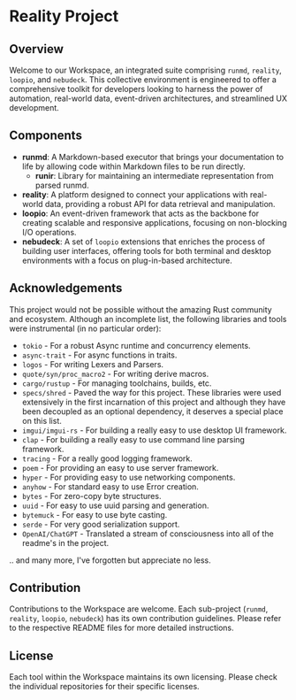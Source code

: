 # Reality Project

## Overview

Welcome to our Workspace, an integrated suite comprising `runmd`, `reality`, `loopio`, and `nebudeck`. This collective environment is engineered to offer a comprehensive toolkit for developers looking to harness the power of automation, real-world data, event-driven architectures, and streamlined UX development.

## Components

- **runmd**: A Markdown-based executor that brings your documentation to life by allowing code within Markdown files to be run directly.
    - **runir**: Library for maintaining an intermediate representation from parsed runmd.
- **reality**: A platform designed to connect your applications with real-world data, providing a robust API for data retrieval and manipulation.
- **loopio**: An event-driven framework that acts as the backbone for creating scalable and responsive applications, focusing on non-blocking I/O operations.
- **nebudeck**: A set of `loopio` extensions that enriches the process of building user interfaces, offering tools for both terminal and desktop environments with a focus on plug-in-based architecture.

## Acknowledgements

This project would not be possible without the amazing Rust community and ecosystem. Although an incomplete list, the following libraries and tools were instrumental (in no particular order):

- `tokio` - For a robust Async runtime and concurrency elements.
- `async-trait` - For async functions in traits.
- `logos` - For writing Lexers and Parsers.
- `quote/syn/proc_macro2` - For writing derive macros.
- `cargo/rustup` - For managing toolchains, builds, etc.
- `specs/shred` - Paved the way for this project. These libraries were used extensively in the first incarnation of this project and although they have been decoupled as an optional dependency, it deserves a special place on this list.
-  `imgui/imgui-rs` - For building a really easy to use desktop UI framework.
- `clap` - For building a really easy to use command line parsing framework.
- `tracing` - For a really good logging framework.
- `poem` - For providing an easy to use server framework.
- `hyper` - For providing easy to use networking components.
- `anyhow` - For standard easy to use Error creation.
- `bytes` - For zero-copy byte structures.
- `uuid` - For easy to use uuid parsing and generation.
- `bytemuck` - For easy to use byte casting.
- `serde` - For very good serialization support.
- `OpenAI/ChatGPT` - Translated a stream of consciousness into all of the readme's in the project.

.. and many more, I've forgotten but appreciate no less.

## Contribution

Contributions to the Workspace are welcome. Each sub-project (`runmd`, `reality`, `loopio`, `nebudeck`) has its own contribution guidelines. Please refer to the respective README files for more detailed instructions.

## License

Each tool within the Workspace maintains its own licensing. Please check the individual repositories for their specific licenses.
